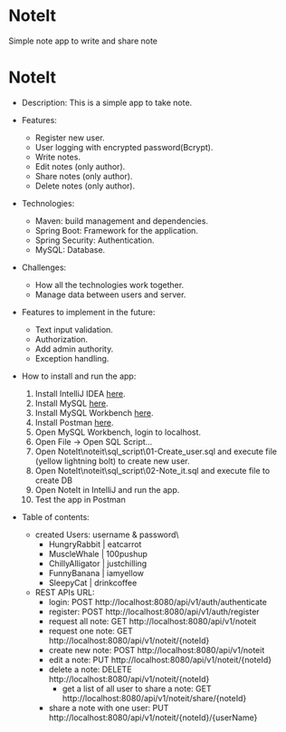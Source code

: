 # NoteIt
Simple note app to write and share note

# NoteIt

- Description: This is a simple app to take note.


- Features:
	+ Register new user.
	+ User logging with encrypted password(Bcrypt).
  	+ Write notes.
  	+ Edit notes (only author).
  	+ Share notes (only author).
	+ Delete notes (only author).


- Technologies:
	+ Maven: build management and dependencies.
   	+ Spring Boot: Framework for the application.
	+ Spring Security: Authentication.
	+ MySQL: Database.



- Challenges:
	+ How all the technologies work together.
	+ Manage data between users and server.


- Features to implement in the future:
	+ Text input validation.
	+ Authorization.
	+ Add admin authority.
	+ Exception handling.


- How to install and run the app: 
	1. Install IntelliJ IDEA [here](https://www.jetbrains.com/idea/download).
	2. Install MySQL [here](https://dev.mysql.com/downloads/mysql).
	3. Install MySQL Workbench [here](https://dev.mysql.com/downloads/workbench).
 	4. Install Postman [here](https://www.postman.com/downloads/). 
	5. Open MySQL Workbench, login to localhost.
	6. Open File -> Open SQL Script...
	7. Open NoteIt\noteit\sql_script\01-Create_user.sql and execute file (yellow lightning bolt) to create new user.
 	8. Open NoteIt\noteit\sql_script\02-Note_it.sql and execute file to create DB
	9. Open NoteIt in IntelliJ and run the app.
	10. Test the app in Postman


- Table of contents:
	- created Users: username & password\
   		+ HungryRabbit | eatcarrot
  		+ MuscleWhale | 100pushup
 		+ ChillyAlligator | justchilling
		+ FunnyBanana | iamyellow
  		+ SleepyCat | drinkcoffee
	- REST APIs URL:
 		+ login: POST http://localhost:8080/api/v1/auth/authenticate
   		+ register: POST  http://localhost:8080/api/v1/auth/register
  		+ request all note: GET http://localhost:8080/api/v1/noteit
  		+ request one note: GET http://localhost:8080/api/v1/noteit/{noteId}
  		+ create new note: POST http://localhost:8080/api/v1/noteit
  		+ edit a note: PUT http://localhost:8080/api/v1/noteit/{noteId}
  		+ delete a note: DELETE http://localhost:8080/api/v1/noteit/{noteId}
    		+ get a list of all user to share a note: GET http://localhost:8080/api/v1/noteit/share/{noteId}
   		+ share a note with one user: PUT http://localhost:8080/api/v1/noteit/{noteId}/{userName} 
